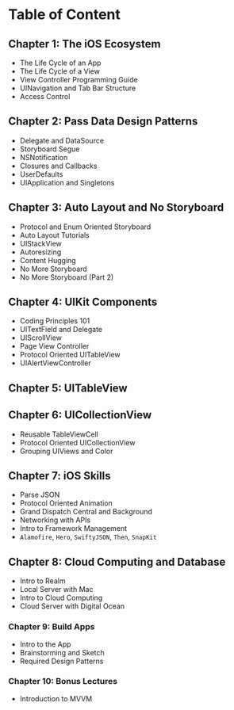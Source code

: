 # Table of Content

## Chapter 1: The iOS Ecosystem
* The Life Cycle of an App
* The Life Cycle of a View
* View Controller Programming Guide
* UINavigation and Tab Bar Structure
* Access Control

## Chapter 2: Pass Data Design Patterns
* Delegate and DataSource
* Storyboard Segue
* NSNotification  
* Closures and Callbacks
* UserDefaults
* UIApplication and Singletons

## Chapter 3: Auto Layout and No Storyboard
* Protocol and Enum Oriented Storyboard
* Auto Layout Tutorials
* UIStackView
* Autoresizing
* Content Hugging
* No More Storyboard
* No More Storyboard (Part 2)

## Chapter 4: UIKit Components
* Coding Principles 101
* UITextField and Delegate
* UIScrollView
* Page View Controller
* Protocol Oriented UITableView
* UIAlertViewController

## Chapter 5: UITableView

## Chapter 6: UICollectionView
  * Reusable TableViewCell
  * Protocol Oriented UICollectionView
  * Grouping UIViews and Color      

## Chapter 7: iOS Skills
 * Parse JSON
 * Protocol Oriented Animation
 * Grand Dispatch Central and Background
 * Networking with APIs
 * Intro to Framework Management
 * `Alamofire`, `Hero`,  `SwiftyJSON`, `Then`, `SnapKit`

## Chapter 8: Cloud Computing and Database
 * Intro to Realm
 * Local Server with Mac
 * Intro to Cloud Computing
 * Cloud Server with Digital Ocean

### Chapter 9: Build Apps
 * Intro to the App
 * Brainstorming and Sketch
 * Required Design Patterns

### Chapter 10: Bonus Lectures
  * Introduction to MVVM
